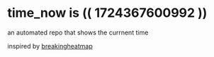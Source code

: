 # time_now is (( 1724367600992 ))

an automated repo that shows the currnent time

inspired by [breakingheatmap](https://github.com/breakingheatmap/breakingheatmap)
